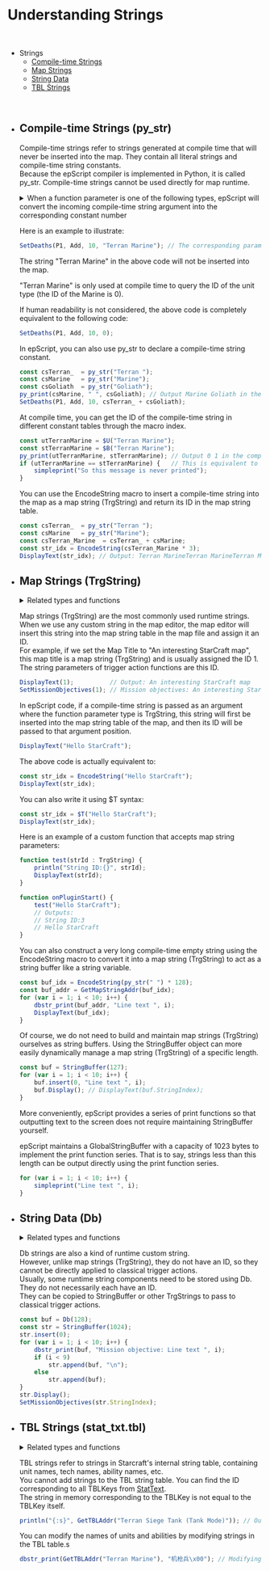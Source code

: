 # Understanding Strings

<br />

- Strings
    - [Compile-time Strings](#compile-time-strings-py_str)
    - [Map Strings](#map-strings-trgstring)
    - [String Data](#string-data-db)
    - [TBL Strings](#tbl-strings-stat_txttbl)

<br />

- ## Compile-time Strings (py_str)

    Compile-time strings refer to strings generated at compile time that will never be inserted into the map. They contain all literal strings and compile-time string constants.   
    Because the epScript compiler is implemented in Python, it is called py_str. Compile-time strings cannot be used directly for map runtime.  

    <details><summary>When a function parameter is one of the following types, epScript will convert the incoming compile-time string argument into the corresponding constant number</summary>

    - [TrgUnit](Constants-Reference/TrgUnit.md)  
    - [TrgLocation](Constants-Reference.md#trglocation)  
    - [TrgSwitch](Constants-Reference.md#trgswitch)  
    - [TrgAIScript](Constants-Reference/TrgAIScript.md)  
    - [Weapon](Constants-Reference/Weapon.md)  
    - [Tech](Constants-Reference/Tech.md)  
    - [Upgrade](Constants-Reference/Upgrade.md)  
    - [UnitOrder](Constants-Reference/UnitOrder.md)  
    - [Flingy](Constants-Reference/Flingy.md)  
    - [Image](Constants-Reference/Image.md)  
    - [Icon](Constants-Reference/Icon.md)  
    - [Iscript](Constants-Reference/Iscript.md)  
    - [Portrait](Constants-Reference/Portrait.md)  
    - [Sprites](Constants-Reference/Sprites.md)  
    - [StatText](Constants-Reference/StatText.md)  
    </details>

    Here is an example to illustrate:

    ```JavaScript
    SetDeaths(P1, Add, 10, "Terran Marine"); // The corresponding parameter type of the SetDeaths action is TrgUnit, so it will be replaced with the integer ID in the TrgUnit table at compile time 
    ```

    The string "Terran Marine" in the above code will not be inserted into the map. 

    "Terran Marine" is only used at compile time to query the ID of the unit type (the ID of the Marine is 0).

    If human readability is not considered, the above code is completely equivalent to the following code:

    ```JavaScript
    SetDeaths(P1, Add, 10, 0);
    ```

    In epScript, you can also use py_str to declare a compile-time string constant.

    ```JavaScript
    const csTerran_  = py_str("Terran ");
    const csMarine   = py_str("Marine");
    const csGoliath  = py_str("Goliath");
    py_print(csMarine, " ", csGoliath); // Output Marine Goliath in the compile-time CLI
    SetDeaths(P1, Add, 10, csTerran_ + csGoliath);
    ```

     At compile time, you can get the ID of the compile-time string in different constant tables through the macro index.

    ```JavaScript
    const utTerranMarine = $U("Terran Marine");
    const stTerranMarine = $B("Terran Marine");
    py_print(utTerranMarine, stTerranMarine); // Output 0 1 in the compile-time CLI
    if (utTerranMarine == stTerranMarine) {   // This is equivalent to if (0 == 1) {
        simpleprint("So this message is never printed");
    }
    ```

    You can use the EncodeString macro to insert a compile-time string into the map as a map string (TrgString) and return its ID in the map string table.

    ```JavaScript
    const csTerran_  = py_str("Terran ");
    const csMarine   = py_str("Marine");
    const csTerran_Marine  = csTerran_ + csMarine;
    const str_idx = EncodeString(csTerran_Marine * 3);
    DisplayText(str_idx); // Output: Terran MarineTerran MarineTerran Marine
    ```



- ## Map Strings (TrgString)

    <details><summary>Related types and functions</summary>

    - TrgString
    - StringBuffer
    - $T(cstr : [literal](Syntax.md#literal-strings))
    - EncodeString(cstr: py_str)
    - GetStringIndex(cstr: py_str)
    - GetMapStringAddr(str: TrgString)
    </details>
    
    Map strings (TrgString) are the most commonly used runtime strings.  
    When we use any custom string in the map editor, the map editor will insert this string into the map string table in the map file and assign it an ID.   
    For example, if we set the Map Title to "An interesting StarCraft map", this map title is a map string (TrgString) and is usually assigned the ID 1.  
    The string parameters of trigger action functions are this ID.  

    ```JavaScript
    DisplayText(1);          // Output: An interesting StarCraft map 
    SetMissionObjectives(1); // Mission objectives: An interesting StarCraft map
    ```

    In epScript code, if a compile-time string is passed as an argument where the function parameter type is TrgString, this string will first be inserted into the map string table of the map, and then its ID will be passed to that argument position.

    ```JavaScript
    DisplayText("Hello StarCraft");
    ```

    The above code is actually equivalent to:

    ```JavaScript
    const str_idx = EncodeString("Hello StarCraft");
    DisplayText(str_idx);
    ```

    You can also write it using $T syntax:

    ```JavaScript
    const str_idx = $T("Hello StarCraft");
    DisplayText(str_idx);
    ```

    Here is an example of a custom function that accepts map string parameters:

    ```JavaScript
    function test(strId : TrgString) {
        println("String ID:{}", strId);
        DisplayText(strId);
    }

    function onPluginStart() {
        test("Hello StarCraft");
        // Outputs:
        // String ID:3 
        // Hello StarCraft
    }
    ```

    You can also construct a very long compile-time empty string using the EncodeString macro to convert it into a map string (TrgString) to act as a string buffer like a string variable.

    ```JavaScript
    const buf_idx = EncodeString(py_str(" ") * 128);
    const buf_addr = GetMapStringAddr(buf_idx);
    for (var i = 1; i < 10; i++) {
        dbstr_print(buf_addr, "Line text ", i);
        DisplayText(buf_idx);
    }
    ```

    Of course, we do not need to build and maintain map strings (TrgString) ourselves as string buffers. Using the StringBuffer object can more easily dynamically manage a map string (TrgString) of a specific length.

    ```JavaScript
    const buf = StringBuffer(127);
    for (var i = 1; i < 10; i++) {
        buf.insert(0, "Line text ", i);
        buf.Display(); // DisplayText(buf.StringIndex);
    }
    ```

    More conveniently, epScript provides a series of print functions so that outputting text to the screen does not require maintaining StringBuffer yourself. 

    epScript maintains a GlobalStringBuffer with a capacity of 1023 bytes to implement the print function series. That is to say, strings less than this length can be output directly using the print function series.

    ```JavaScript
    for (var i = 1; i < 10; i++) {
        simpleprint("Line text ", i);
    }
    ```



- ## String Data (Db)
    <details><summary>Related types and functions</summary>

    - Db  
    - dbstr_addstr(dst, src)  
    - dbstr_addstr_epd(dst, srcepd)  
    - dbstr_adddw(dst, number)  
    - dbstr_addptr(dst, ptr)  
    - dbstr_print(dst, *args)  
    - sprintf(dst, format_string, *args)  
    </details>

    Db strings are also a kind of runtime custom string.  
    However, unlike map strings (TrgString), they do not have an ID, so they cannot be directly applied to classical trigger actions.  
    Usually, some runtime string components need to be stored using Db. They do not necessarily each have an ID.  
    They can be copied to StringBuffer or other TrgStrings to pass to classical trigger actions.  

    ```JavaScript
    const buf = Db(128);
    const str = StringBuffer(1024);
    str.insert(0);
    for (var i = 1; i < 10; i++) {
        dbstr_print(buf, "Mission objective: Line text ", i);
        if (i < 9)
            str.append(buf, "\n");
        else
            str.append(buf);
    }
    str.Display();
    SetMissionObjectives(str.StringIndex);
    ```



- ## TBL Strings (stat_txt.tbl)
    <details><summary>Related types and functions</summary>
    
    - $B([TBLKey](Constants-Reference/StatText.md) : [literal](Syntax.md#literal-strings))
    - EncodeTBL([TBLKey](Constants-Reference/StatText.md) : py_str)
    - GetTBLAddr([TBLKey](Constants-Reference/StatText.md))
    - settbl([TBLKey](Constants-Reference/StatText.md), offset, *args)
    - settbl2([TBLKey](Constants-Reference/StatText.md), offset, *args)
    </details>

    TBL strings refer to strings in Starcraft's internal string table, containing unit names, tech names, ability names, etc.   
    You cannot add strings to the TBL string table. You can find the ID corresponding to all TBLKeys from [StatText](Constants-Reference/StatText.md).  
    The string in memory corresponding to the TBLKey is not equal to the TBLKey itself.  

    ```JavaScript
    println("{:s}", GetTBLAddr("Terran Siege Tank (Tank Mode)")); // Output：Terran Siege Tank
    ```

    You can modify the names of units and abilities by modifying strings in the TBL table.s

    ```JavaScript
    dbstr_print(GetTBLAddr("Terran Marine"), "机枪兵\x00"); // Modifying tbl will cause localization to fail. All unit and ability names that have not been modified will become English. Strongly not recommended to modify tbl.
    ```

    

  



